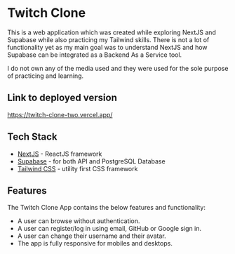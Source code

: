 # Twitch Clone

This is a web application which was created while exploring NextJS and Supabase while also practicing my Tailwind skills. 
There is not a lot of functionality yet as my main goal was to understand NextJS and how Supabase can be integrated as a Backend As a Service tool. 

I do not own any of the media used and they were used for the sole purpose of practicing and learning.   

## Link to deployed version

https://twitch-clone-two.vercel.app/

## Tech Stack
- [NextJS](https://nextjs.org/) - ReactJS framework
- [Supabase](https://supabase.com/) - for both API and PostgreSQL Database
- [Tailwind CSS](https://tailwindcss.com/) - utility first CSS framework


## Features

The Twitch Clone App contains the below features and functionality:

- A user can browse without authentication. 
- A user can register/log in using email, GitHub or Google sign in. 
- A user can change their username and their avatar.
- The app is fully responsive for mobiles and desktops. 
